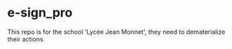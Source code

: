 # e-sign_pro
This repo is for the school 'Lycée Jean Monnet', they need to dematerialize their actions
